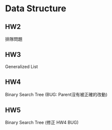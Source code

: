 # Data Structure

## HW2
排隊問題

## HW3
Generalized List

## HW4
Binary Search Tree
(BUG: Parent沒有被正確的改動)

## HW5
Binary Search Tree
(修正 HW4 BUG)